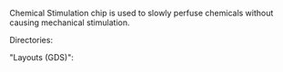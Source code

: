 Chemical Stimulation chip is used to slowly perfuse chemicals without causing mechanical stimulation.

Directories:

"Layouts (GDS)": 
